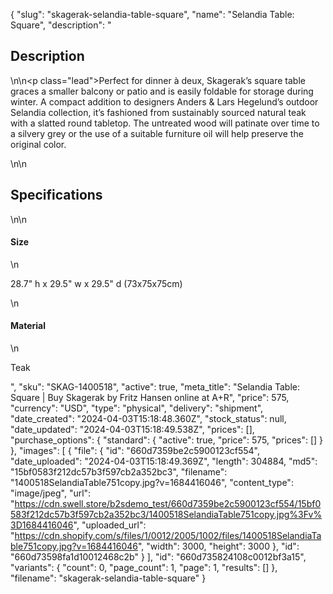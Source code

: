 {
  "slug": "skagerak-selandia-table-square",
  "name": "Selandia Table: Square",
  "description": "<h2>Description</h2>\n<!-- split -->\n<p class=\"lead\">Perfect for dinner à deux, Skagerak’s square table graces a smaller balcony or patio and is easily foldable for storage during winter. A compact addition to designers Anders &amp; Lars Hegelund’s outdoor Selandia collection, it’s fashioned from sustainably sourced natural teak with a slatted round tabletop. The untreated wood will patinate over time to a silvery grey or the use of a suitable furniture oil will help preserve the original color.  </p>\n<!-- split -->\n<h2>Specifications</h2>\n<!-- split -->\n<h4>Size</h4>\n<p>28.7\" h x 29.5\" w x 29.5\" d (73x75x75cm)</p>\n<h4>Material</h4>\n<p>Teak</p>",
  "sku": "SKAG-1400518",
  "active": true,
  "meta_title": "Selandia Table: Square | Buy Skagerak by Fritz Hansen online at A+R",
  "price": 575,
  "currency": "USD",
  "type": "physical",
  "delivery": "shipment",
  "date_created": "2024-04-03T15:18:48.360Z",
  "stock_status": null,
  "date_updated": "2024-04-03T15:18:49.538Z",
  "prices": [],
  "purchase_options": {
    "standard": {
      "active": true,
      "price": 575,
      "prices": []
    }
  },
  "images": [
    {
      "file": {
        "id": "660d7359be2c5900123cf554",
        "date_uploaded": "2024-04-03T15:18:49.369Z",
        "length": 304884,
        "md5": "15bf0583f212dc57b3f597cb2a352bc3",
        "filename": "1400518SelandiaTable751copy.jpg?v=1684416046",
        "content_type": "image/jpeg",
        "url": "https://cdn.swell.store/b2sdemo_test/660d7359be2c5900123cf554/15bf0583f212dc57b3f597cb2a352bc3/1400518SelandiaTable751copy.jpg%3Fv%3D1684416046",
        "uploaded_url": "https://cdn.shopify.com/s/files/1/0012/2005/1002/files/1400518SelandiaTable751copy.jpg?v=1684416046",
        "width": 3000,
        "height": 3000
      },
      "id": "660d73598fa1d10012468c2b"
    }
  ],
  "id": "660d735824108c0012bf3a15",
  "variants": {
    "count": 0,
    "page_count": 1,
    "page": 1,
    "results": []
  },
  "filename": "skagerak-selandia-table-square"
}